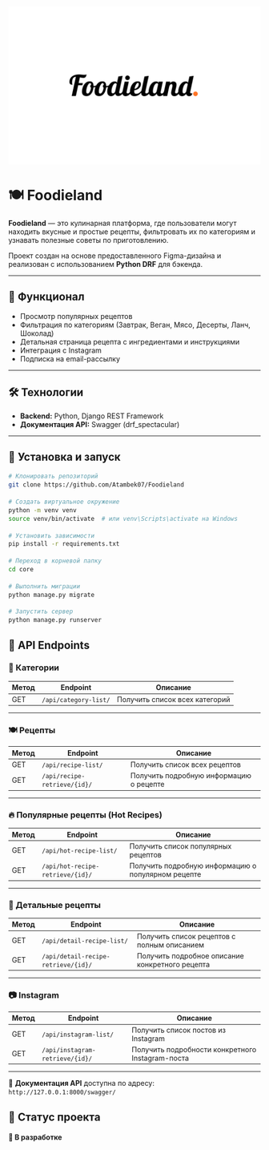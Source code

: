 <p align="center">
  <img src="docs/images/logo.png" alt="Foodieland Logo" width="550" />
</p>


# 🍽 Foodieland

**Foodieland** — это кулинарная платформа, где пользователи могут находить вкусные и простые рецепты, фильтровать их по категориям и узнавать полезные советы по приготовлению.  

Проект создан на основе предоставленного Figma-дизайна и реализован с использованием **Python DRF** для бэкенда.

---


## 🚀 Функционал
- Просмотр популярных рецептов
- Фильтрация по категориям (Завтрак, Веган, Мясо, Десерты, Ланч, Шоколад)
- Детальная страница рецепта с ингредиентами и инструкциями
- Интеграция с Instagram
- Подписка на email-рассылку

---

## 🛠️ Технологии
- **Backend:** Python, Django REST Framework  
- **Документация API:** Swagger (drf_spectacular)  

---

## 📂 Установка и запуск

```bash
# Клонировать репозиторий
git clone https://github.com/Atambek07/Foodieland

# Создать виртуальное окружение
python -m venv venv
source venv/bin/activate  # или venv\Scripts\activate на Windows

# Установить зависимости
pip install -r requirements.txt

# Переход в корневой папку
cd core

# Выполнить миграции
python manage.py migrate

# Запустить сервер
python manage.py runserver
```

## 📡 API Endpoints

### 📂 Категории
| Метод | Endpoint | Описание |
|-------|----------|----------|
| GET   | `/api/category-list/` | Получить список всех категорий |

---

### 🍽 Рецепты
| Метод | Endpoint | Описание |
|-------|----------|----------|
| GET   | `/api/recipe-list/` | Получить список всех рецептов |
| GET   | `/api/recipe-retrieve/{id}/` | Получить подробную информацию о рецепте |

---

### 🔥 Популярные рецепты (Hot Recipes)
| Метод | Endpoint | Описание |
|-------|----------|----------|
| GET   | `/api/hot-recipe-list/` | Получить список популярных рецептов |
| GET   | `/api/hot-recipe-retrieve/{id}/` | Получить подробную информацию о популярном рецепте |

---

### 📖 Детальные рецепты
| Метод | Endpoint | Описание |
|-------|----------|----------|
| GET   | `/api/detail-recipe-list/` | Получить список рецептов с полным описанием |
| GET   | `/api/detail-recipe-retrieve/{id}/` | Получить подробное описание конкретного рецепта |

---

### 📷 Instagram
| Метод | Endpoint | Описание |
|-------|----------|----------|
| GET   | `/api/instagram-list/` | Получить список постов из Instagram |
| GET   | `/api/instagram-retrieve/{id}/` | Получить подробности конкретного Instagram-поста |

---

📜 **Документация API** доступна по адресу:  
`http://127.0.0.1:8000/swagger/`


## 📌 Статус проекта
#### 🔨 В разработке
